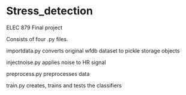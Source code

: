 # Stress_detection
ELEC 879 Final project

Consists of four .py files.

importdata.py converts original wfdb dataset to pickle storage objects

injectnoise.py applies noise to HR signal

preprocess.py preprocesses data

train.py creates, trains and tests the classifiers
